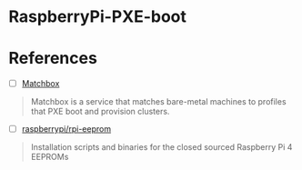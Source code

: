 # RaspberryPi-PXE-boot


# References

- [ ] [Matchbox](https://matchbox.psdn.io/)
 > Matchbox is a service that matches bare-metal machines to profiles that PXE boot and provision clusters.
- [ ] [raspberrypi/rpi-eeprom](https://github.com/raspberrypi/rpi-eeprom)
 > Installation scripts and binaries for the closed sourced Raspberry Pi 4 EEPROMs
